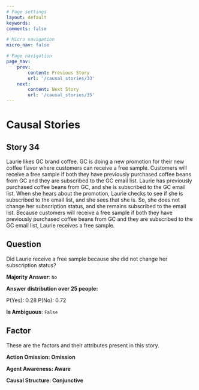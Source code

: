 ```yaml
---
# Page settings
layout: default
keywords:
comments: false

# Micro navigation
micro_nav: false

# Page navigation
page_nav:
    prev:
        content: Previous Story
        url: '/causal_stories/33'
    next:
        content: Next Story
        url: '/causal_stories/35'
---
```

# Causal Stories

## Story 34

<div class='text-hightlight'>
Laurie likes GC brand coffee. GC is doing a new promotion for their new coffee flavor where customers can receive a free sample. Customers will receive a free sample if both they have previously purchased coffee beans from GC and they are subscribed to the GC email list. Laurie has previously purchased coffee beans from GC, and she is subscribed to the GC email list. When she hears about the promotion, Laurie checks to see if she is subscribed to the email list, and she sees that she is. So, she does not change her subscription status, and she remains subscribed to the email list. Because customers will receive a free sample if both they have previously purchased coffee beans from GC and they are subscribed to the GC email list, Laurie receives a free sample.
</div>

## Question

<p>
<div class='text-hightlight'>Did Laurie receive a free sample because she did not change her subscription status?</div>
</p>

**Majority Answer**: <code class="language-plaintext highlighter-rouge">No</code>

**Answer distribution over 25 people:**

<div class="container">
<div class="row">
<div class="col-md-7">
    <div class="slider-container">
        <div class="slider">
            <div class="slider-value" id="sliderValue"></div>
        </div>
        <div class="slider-labels">
            <span id="yesLabel">P(Yes): 0.28</span>
            <span id="noLabel">P(No): 0.72</span>
        </div>
    </div>
</div>
</div>
</div>

**Is Ambiguous**:  <code class="language-plaintext highlighter-rouge">False</code> <!-- False -->

## Factor

These are the factors and their attributes present in this story.


<div class="callout callout--info">
    <p><strong>Action Omission: Omission</strong></p>
</div>

<div class="callout callout--info">
    <p><strong>Agent Awareness: Aware</strong></p>
</div>

<div class="callout callout--info">
    <p><strong>Causal Structure: Conjunctive</strong></p>
</div>
